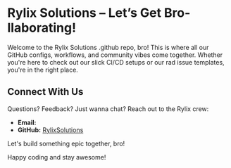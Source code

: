 # Rylix Solutions – Let’s Get Bro-llaborating!

Welcome to the Rylix Solutions .github repo, bro! This is where all our GitHub configs, workflows, and community vibes come together. Whether you're here to check out our slick CI/CD setups or our rad issue templates, you're in the right place.

## Connect With Us

Questions? Feedback? Just wanna chat? Reach out to the Rylix crew:
- **Email:** 
- **GitHub:** [RylixSolutions](https://github.com/RylixSolutions)

Let's build something epic together, bro!

Happy coding and stay awesome!
